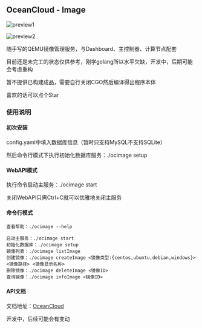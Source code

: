 ## OceanCloud - Image

![preview1](https://ghp.ci/https://raw.githubusercontent.com/JiuXia2025/OceanCloud-ImageService/master/doc/preview1.png)

![preview2](https://ghp.ci/https://raw.githubusercontent.com/JiuXia2025/OceanCloud-ImageService/master/doc/preview2.png)

随手写的QEMU镜像管理服务，与Dashboard、主控制器、计算节点配套

目前还是未完工的状态仅供参考，刚学golang所以水平欠缺，开发中，后期可能会考虑重构

暂不提供已构建成品，需要自行关闭CGO然后编译得出程序本体

喜欢的话可以点个Star

### 使用说明

#### 初次安装

config.yaml中填入数据库信息（暂时只支持MySQL不支持SQLite）

然后命令行模式下执行初始化数据库服务：./ocimage setup

#### WebAPI模式

执行命令启动主服务：./ocimage start

关闭WebAPI只需Ctrl+C就可以优雅地关闭主服务

#### 命令行模式

```
查看帮助：./ocimage --help

启动主服务：./ocimage start
初始化数据库：./ocimage setup
镜像列表：./ocimage listImage
创建镜像：./ocimage createImage <镜像类型:{centos,ubuntu,debian,windows}> <镜像路径> <镜像显示名称>
删除镜像：./ocimage deleteImage <镜像ID>
查询镜像：./ocimage infoImage <镜像ID>
```

#### API文档

文档地址：[OceanCloud](https://apifox.com/apidoc/shared-dd3f0669-966a-4a18-8109-cc87189cbc71)

开发中，后续可能会有变动